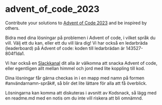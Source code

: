 # advent_of_code_2023
Contribute your solutions to [Advent of Code 2023](https://adventofcode.com) and be inspired by others.

Bidra med dina lösningar på problemen i Advent of code, i vilket språk du vill. Välj ett du kan, eller ett du vill lära dig! Vi har också en ledarbräda (leaderboard) på Advent of code: koden till ledarbrädan är 143527-804f1da1.

Vi har också en [Slackkanal](https://join.slack.com/t/podsnack/shared_invite/zt-wh2ussm9-xFOqpvjgF16G2eDhaBy1hw) dit alla är välkomna att snacka Advent of code, eller egentligen allt mellan himmel och jord med lite koppling till kod.

Dina lösningar får gärna checkas in i en mapp med namn på formen #användarnamn-språk#, så blir det lite lättare för alla att få överblick.

Lösningarna kan komma att diskuteras i avsnitt av Kodsnack, så lägg med en readme.md med en notis om du inte vill riskera att bli omnämnd.